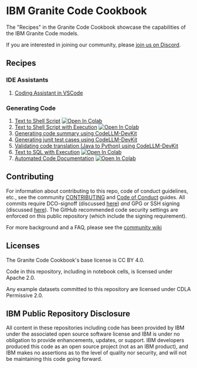 # IBM Granite Code Cookbook

The "Recipes" in the Granite Code Cookbook showcase the capabilities of
the IBM Granite Code models.

If you are interested in joining our community, please [join us on Discord](https://discord.gg/PeThSs7A).

## Recipes

### IDE Assistants

1. [Coding Assistant in VSCode](recipes/Coding_Assistant_in_VSCode/Coding_Assistant_in_VSCode.ipynb)

### Generating Code

1. [Text to Shell Script](recipes/Text_to_Shell/Text_to_Shell.ipynb)
   <a target="_blank" href="https://colab.research.google.com/github/ibm-granite-community/granite-code-cookbook/blob/main/recipes/Text_to_Shell/Text_to_Shell.ipynb">
   <img src="https://colab.research.google.com/assets/colab-badge.svg" alt="Open In Colab"/>
   </a>
1. [Text to Shell Script with Execution](recipes/Text_to_Shell_Exec/Text_to_Shell_Exec.ipynb)
   <a target="_blank" href="https://colab.research.google.com/github/ibm-granite-community/granite-code-cookbook/blob/main/recipes/Text_to_Shell_Exec/Text_to_Shell_Exec.ipynb">
   <img src="https://colab.research.google.com/assets/colab-badge.svg" alt="Open In Colab"/>
   </a>
1. [Generating code summary using CodeLLM-DevKit](recipes/CodeLLM_DevKit/code_summarization.ipynb)
1. [Generating junit test cases using CodeLLM-DevKit](recipes/CodeLLM_DevKit/generate_unit_tests.ipynb)
1. [Validating code translation (Java to Python) using CodeLLM-DevKit](recipes/CodeLLM_DevKit/validating_code_translation.ipynb)
1. [Text to SQL with Execution](recipes/Text_to_SQL/Text_to_SQL.ipynb)
   <a target="_blank" href="https://colab.research.google.com/github/ibm-granite-community/granite-code-cookbook/blob/main/recipes/Text_to_SQL/Text_to_SQL.ipynb">
   <img src="https://colab.research.google.com/assets/colab-badge.svg" alt="Open In Colab"/>
   </a>
1. [Automated Code Documentation](recipes/Automated_Documentation/Automated_Documentation.ipynb)
   <a target="_blank" href="https://colab.research.google.com/github/ibm-granite-community/granite-code-cookbook/blob/main/recipes/Automated_Documentation/Automated_Documentation.ipynb">
   <img src="https://colab.research.google.com/assets/colab-badge.svg" alt="Open In Colab"/>
   </a>

## Contributing

For information about contributing to this repo, code of conduct guidelines, etc., see the community [CONTRIBUTING][CG] and [Code of Conduct][CoC] guides.  All commits require DCO-signoff (discussed [here][CG-legal]) _and_ GPG or SSH signing (discussed [here][CG-signing]).  The GitHub recommended code security settings are enforced on this public repository (which include the signing requirement). 

For more background and a FAQ, please see the [community wiki](https://github.com/ibm-granite-community/community/wiki)

## Licenses

The Granite Code Cookbook's base license is CC BY 4.0.

Code in this repository, including in notebook cells, is licensed under Apache 2.0.

Any example datasets committed to this repository are licensed under CDLA Permissive 2.0.

## IBM Public Repository Disclosure

All content in these repositories including code has been provided by IBM under the associated open source software license and IBM is under no obligation to provide enhancements, updates, or support. IBM developers produced this code as an open source project (not as an IBM product), and IBM makes no assertions as to the level of quality nor security, and will not be maintaining this code going forward.

[CoC]: https://github.com/ibm-granite-community/community/blob/main/CODE_OF_CONDUCT.md
[CG]: https://github.com/ibm-granite-community/community/blob/main/CONTRIBUTING.md
[CG-legal]: https://github.com/ibm-granite-community/community/blob/main/CONTRIBUTING.md#legal
[CG-signing]: https://github.com/ibm-granite-community/community/blob/main/CONTRIBUTING.md#signing-commits

